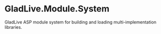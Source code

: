 # GladLive.Module.System
GladLive ASP module system for building and loading multi-implementation libraries.
